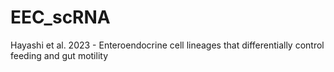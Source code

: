 # EEC_scRNA
Hayashi et al. 2023 - Enteroendocrine cell lineages that differentially control feeding and gut motility
